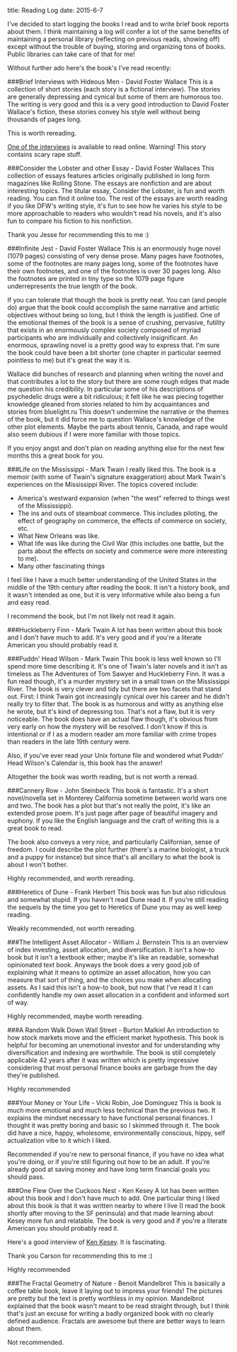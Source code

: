 title: Reading Log
date: 2015-6-7

I've decided to start logging the books I read and to write brief book reports about them.
I think maintaining a log will confer a lot of the same benefits of maintaining a personal library (reflecting on previous reads, showing off) except without the trouble of buying, storing and organizing tons of books.
Public libraries can take care of that for me!

Without further ado here's the book's I've read recently:

###Brief Interviews with Hideous Men - David Foster Wallace
This is a collection of short stories (each story is a fictional interview).
The stories are generally depressing and cynical but some of them are humorous too.
The writing is very good and this is a very good introduction to David Foster Wallace's fiction, these stories convey his style well without being thousands of pages long.

This is worth rereading.

[One of the interviews](http://www.theparisreview.org/fiction/1225/brief-interviews-with-hideous-men-david-foster-wallace) is available to read online. Warning! This story contains scary rape stuff.

###Consider the Lobster and other Essay - David Foster Wallaces
This collection of essays features articles originally published in long form magazines like Rolling Stone.
The essays are nonfiction and are about interesting topics.
The titular essay, Consider the Lobster, is fun and worth reading.
You can find it online too.
The rest of the essays are worth reading if you like DFW's writing style, it's fun to see how he varies his style to be more approachable to readers who wouldn't read his novels, and it's also fun to compare his fiction to his nonfiction.

Thank you Jesse for recommending this to me :)

###Infinite Jest - David Foster Wallace
This is an enormously huge novel (1079 pages) consisting of very dense prose.
Many pages have footnotes, some of the footnotes are many pages long, some of the footnotes have their own footnotes, and one of the footnotes is over 30 pages long.
Also the footnotes are printed in tiny type so the 1079 page figure underrepresents the true length of the book.

If you can tolerate that though the book is pretty neat.
You can (and people do) argue that the book could accomplish the same narrative and artistic objectives without being so long, but I think the length is justified.
One of the emotional themes of the book is a sense of crushing, pervasive, futility that exists in an enormously complex society composed of myriad participants who are individually and collectively insignificant.
An enormous, sprawling novel is a pretty good way to express that.
I'm sure the book could have been a bit shorter (one chapter in particular seemed pointless to me) but it's great the way it is.

Wallace did bunches of research and planning when writing the novel and that contributes a lot to the story but there are some rough edges that made me question his credibility.
In particular some of his descriptions of psychedelic drugs were a bit ridiculous; it felt like he was piecing together knowledge gleaned from stories related to him by acquaintances and stories from bluelight.ru
This doesn't undermine the narrative or the themes of the book, but it did force me to question Wallace's knowledge of the other plot elements.
Maybe the parts about tennis, Canada, and rape would also seem dubious if I were more familiar with those topics.

If you enjoy angst and don't plan on reading anything else for the next few months this a great book for you.

###Life on the Mississippi - Mark Twain
I really liked this.
The book is a memoir (with some of Twain's signature exaggeration) about Mark Twain's experiences on the Mississippi River.
The topics covered include:

* America's westward expansion (when "the west" referred to things west of the Mississippi).
* The ins and outs of steamboat commerce. This includes piloting, the effect of geography on commerce, the effects of commerce on society, etc.
* What New Orleans was like.
* What life was like during the Civil War (this includes one battle, but the parts about the effects on society and commerce were more interesting to me).
* Many other fascinating things

I feel like I have a much better understanding of the United States in the middle of the 19th century after reading the book.
It isn't a history book, and it wasn't intended as one, but it is very informative while also being a fun and easy read.

I recommend the book, but I'm not likely not read it again.

###Huckleberry Finn - Mark Twain
A lot has been written about this book and I don't have much to add.
It's very good and if you're a literate American you should probably read it.

###Puddn' Head Wilson - Mark Twain
This book is less well known so I'll spend more time describing it.
It's one of Twain's later novels and it isn't as timeless as The Adventures of Tom Sawyer and Huckleberry Finn.
It was a fun read though, it's a murder mystery set in a small town on the Mississippi River.
The book is very clever and tidy but there are two facets that stand out.
First: I think Twain got increasingly cynical over his career and he didn't really try to filter that.
The book is as humorous and witty as anything else he wrote, but it's kind of depressing too.
That's not a flaw, but it is very noticeable.
The book does have an actual flaw though, it's obvious from very early on how the mystery will be resolved.
I don't know if this is intentional or if I as a modern reader am more familiar with crime tropes than readers in the late 19th century were.

Also, if you've ever read your Unix fortune file and wondered what Puddn' Head Wilson's Calendar is, this book has the answer!

Altogether the book was worth reading, but is not worth a reread.

###Cannery Row - John Steinbeck
This book is fantastic.
It's a short novel/novella set in Monterey California sometime between world wars one and two.
The book has a plot but that's not really the point, it's like an extended prose poem.
It's just page after page of beautiful imagery and euphony.
If you like the English language and the craft of writing this is a great book to read.

The book also conveys a very nice, and particularly Californian, sense of freedom.
I could describe the plot further (there's a marine biologist, a truck and a puppy for instance) but since that's all ancillary to what the book is about I won't bother.

Highly recommended, and worth rereading.

###Heretics of Dune - Frank Herbert
This book was fun but also ridiculous and somewhat stupid.
If you haven't read Dune read it.
If you're still reading the sequels by the time you get to Heretics of Dune you may as well keep reading.

Weakly recommended, not worth rereading.

###The Intelligent Asset Allocator - William J. Bernstein
This is an overview of index investing, asset allocation, and diversification.
It isn't a how-to book but it isn't a textbook either; maybe it's like an readable, somewhat opinionated text book.
Anyways the book does a very good job of explaining what it means to optimize an asset allocation, how you can measure that sort of thing, and the choices you make when allocating assets.
As I said this isn't a how-to book, but now that I've read it I can confidently handle my own asset allocation in a confident and informed sort of way.

Highly recommended, maybe worth rereading.

###A Random Walk Down Wall Street - Burton Malkiel
An introduction to how stock markets move and the efficient market hypothesis.
This book is helpful for becoming an unemotional investor and for understanding why diversification and indexing are worthwhile.
The book is still completely applicable 42 years after it was written which is pretty impressive considering that most personal finance books are garbage from the day they're published.

Highly recommended

###Your Money or Your Life - Vicki Robin, Joe Dominguez
This is book is much more emotional and much less technical than the previous two.
It explains the mindset necessary to have functional personal finances.
I thought it was pretty boring and basic so I skimmed through it.
The book did have a nice, happy, wholesome, environmentally conscious, hippy, self actualization vibe to it which I liked.

Recommended if you're new to personal finance, if you have no idea what you're doing, or if you're still figuring out how to be an adult.
If you're already good at saving money and have long term financial goals you should pass.

###One Flew Over the Cuckoos Nest - Ken Kesey
A lot has been written about this book and I don't have much to add.
One particular thing I liked about this book is that it was written nearby to where I live (I read the book shortly after moving to the SF peninsula) and that made learning about Kesey more fun and relatable.
The book is very good and if you're a literate American you should probably read it.

Here's a good interview of [Ken Kesey](http://www.theparisreview.org/interviews/1830/the-art-of-fiction-no-136-ken-kesey).
It is fascinating.

Thank you Carson for recommending this to me :)

Highly recommended

###The Fractal Geometry of Nature - Benoit Mandelbrot
This is basically a coffee table book, leave it laying out to impress your friends!
The pictures are pretty but the text is pretty worthless in my opinion.
Mandelbrot explained that the book wasn't meant to be read straight through, but I think that's just an excuse for writing a badly organized book with no clearly defined audience.
Fractals are awesome but there are better ways to learn about them.

Not recommended.


